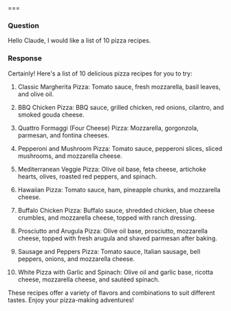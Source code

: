
===
### Question

Hello Claude, I would like a list of 10 pizza recipes.

### Response

Certainly! Here's a list of 10 delicious pizza recipes for you to try:

1. Classic Margherita Pizza: Tomato sauce, fresh mozzarella, basil leaves, and olive oil.

2. BBQ Chicken Pizza: BBQ sauce, grilled chicken, red onions, cilantro, and smoked gouda cheese.

3. Quattro Formaggi (Four Cheese) Pizza: Mozzarella, gorgonzola, parmesan, and fontina cheeses.

4. Pepperoni and Mushroom Pizza: Tomato sauce, pepperoni slices, sliced mushrooms, and mozzarella cheese.

5. Mediterranean Veggie Pizza: Olive oil base, feta cheese, artichoke hearts, olives, roasted red peppers, and spinach.

6. Hawaiian Pizza: Tomato sauce, ham, pineapple chunks, and mozzarella cheese.

7. Buffalo Chicken Pizza: Buffalo sauce, shredded chicken, blue cheese crumbles, and mozzarella cheese, topped with ranch dressing.

8. Prosciutto and Arugula Pizza: Olive oil base, prosciutto, mozzarella cheese, topped with fresh arugula and shaved parmesan after baking.

9. Sausage and Peppers Pizza: Tomato sauce, Italian sausage, bell peppers, onions, and mozzarella cheese.

10. White Pizza with Garlic and Spinach: Olive oil and garlic base, ricotta cheese, mozzarella cheese, and sautéed spinach.

These recipes offer a variety of flavors and combinations to suit different tastes. Enjoy your pizza-making adventures!
